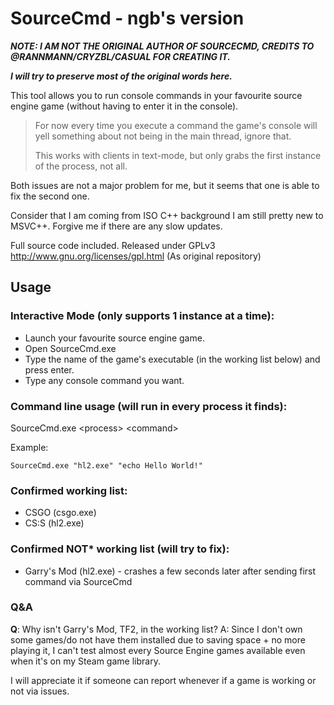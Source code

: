 SourceCmd - ngb's version
=========
***NOTE: I AM NOT THE ORIGINAL AUTHOR OF SOURCECMD, CREDITS TO @RANNMANN/CRYZBL/CASUAL FOR CREATING IT.***

***I will try to preserve most of the original words here.***

This tool allows you to run console commands in your favourite source engine game (without having to enter it in the console).

> For now every time you execute a command the game's console will yell something about not being in the main thread, ignore that.
>
> This works with clients in text-mode, but only grabs the first instance of the process, not all.

Both issues are not a major problem for me, but it seems that one is able to fix the second one.

Consider that I am coming from ISO C++ background I am still pretty new to MSVC++. Forgive me if there are any slow updates.

Full source code included.
Released under GPLv3 http://www.gnu.org/licenses/gpl.html (As original repository)

Usage
-------

### Interactive Mode (only supports 1 instance at a time):
* Launch your favourite source engine game. 
* Open SourceCmd.exe
* Type the name of the game's executable (in the working list below) and press enter.
* Type any console command you want.


### Command line usage (will run in every process it finds):
SourceCmd.exe \<process\> \<command\>

Example:

    SourceCmd.exe "hl2.exe" "echo Hello World!"

### Confirmed working list:
* CSGO (csgo.exe)
* CS:S (hl2.exe)

### Confirmed **NOT*** working list (will try to fix):
* Garry's Mod (hl2.exe) - crashes a few seconds later after sending first command via SourceCmd

### Q&A
**Q**: Why isn't Garry's Mod, TF2, <insert any Source Engine games> in the working list?
A: Since I don't own some games/do not have them installed due to saving space + no more playing it, I can't test almost every Source Engine games available even when it's on my Steam game library.

I will appreciate it if someone can report whenever if a game is working or not via issues.
